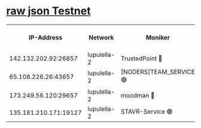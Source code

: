 [raw json Testnet](https://rpc-check.jaclalt.stavr.tech/jaclalt/rpc-jaclalt-result.json)
=

<table><tr><th>IP-Address</th><th>Network</th><th>Moniker</th><th>Latest Block Height</th><th>Earliest Block Height</th><th>Catching Up</th><th>Tx Index</th><th>Voting Power</th><th>Scan Time</th></tr><tr><td>142.132.202.92:26857</td><td>lupulella-2</td><td>TrustedPoint 🔴</td><td>7135782</td><td>6282001</td><td>False</td><td>off</td><td>400065</td><td>2024-03-16T18:55:48.831390642UTC</td></tr><tr><td>65.108.226.26:43657</td><td>lupulella-2</td><td>[NODERS]TEAM_SERVICE 🟢</td><td>7135782</td><td>6282001</td><td>False</td><td>on</td><td>0</td><td>2024-03-16T18:55:49.138930273UTC</td></tr><tr><td>173.249.56.120:29657</td><td>lupulella-2</td><td>moodman 🔴</td><td>7135782</td><td>7035782</td><td>False</td><td>off</td><td>1075134</td><td>2024-03-16T18:55:48.622806917UTC</td></tr><tr><td>135.181.210.171:19127</td><td>lupulella-2</td><td>STAVR-Service 🟢</td><td>7135780</td><td>7134001</td><td>False</td><td>on</td><td>0</td><td>2024-03-16T18:55:40.158520755UTC</td></tr></table>
